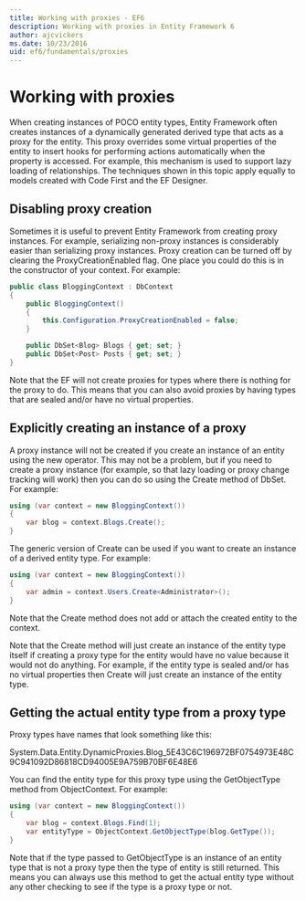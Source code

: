 ```yaml
---
title: Working with proxies - EF6
description: Working with proxies in Entity Framework 6
author: ajcvickers
ms.date: 10/23/2016
uid: ef6/fundamentals/proxies
---
```

# Working with proxies
When creating instances of POCO entity types, Entity Framework often creates instances of a dynamically generated derived type that acts as a proxy for the entity. This proxy overrides some virtual properties of the entity to insert hooks for performing actions automatically when the property is accessed. For example, this mechanism is used to support lazy loading of relationships. The techniques shown in this topic apply equally to models created with Code First and the EF Designer.  

## Disabling proxy creation  

Sometimes it is useful to prevent Entity Framework from creating proxy instances. For example, serializing non-proxy instances is considerably easier than serializing proxy instances. Proxy creation can be turned off by clearing the ProxyCreationEnabled flag. One place you could do this is in the constructor of your context. For example:  

``` csharp
public class BloggingContext : DbContext
{
    public BloggingContext()
    {
        this.Configuration.ProxyCreationEnabled = false;
    }  

    public DbSet<Blog> Blogs { get; set; }
    public DbSet<Post> Posts { get; set; }
}
```  

Note that the EF will not create proxies for types where there is nothing for the proxy to do. This means that you can also avoid proxies by having types that are sealed and/or have no virtual properties.  

## Explicitly creating an instance of a proxy  

A proxy instance will not be created if you create an instance of an entity using the new operator. This may not be a problem, but if you need to create a proxy instance (for example, so that lazy loading or proxy change tracking will work) then you can do so using the Create method of DbSet. For example:  

``` csharp
using (var context = new BloggingContext())
{
    var blog = context.Blogs.Create();
}
```  

The generic version of Create can be used if you want to create an instance of a derived entity type. For example:  

``` csharp
using (var context = new BloggingContext())
{
    var admin = context.Users.Create<Administrator>();
}
```  

Note that the Create method does not add or attach the created entity to the context.  

Note that the Create method will just create an instance of the entity type itself if creating a proxy type for the entity would have no value because it would not do anything. For example, if the entity type is sealed and/or has no virtual properties then Create will just create an instance of the entity type.  

## Getting the actual entity type from a proxy type  

Proxy types have names that look something like this:  

System.Data.Entity.DynamicProxies.Blog_5E43C6C196972BF0754973E48C9C941092D86818CD94005E9A759B70BF6E48E6  

You can find the entity type for this proxy type using the GetObjectType method from ObjectContext. For example:  

``` csharp
using (var context = new BloggingContext())
{
    var blog = context.Blogs.Find(1);
    var entityType = ObjectContext.GetObjectType(blog.GetType());
}
```  

Note that if the type passed to GetObjectType is an instance of an entity type that is not a proxy type then the type of entity is still returned. This means you can always use this method to get the actual entity type without any other checking to see if the type is a proxy type or not.  
